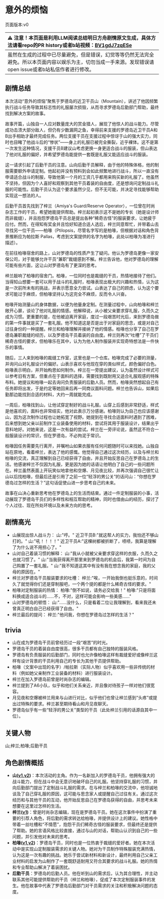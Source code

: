 # 意外的烦恼
页面版本:v0
 

| :warning: 注意！本页面是利用LLM阅读总结明日方舟剧情原文生成，具体方法请看repo的PR history或者b站视频：[BV1gdJ7zqESe](https://www.bilibili.com/video/BV1gdJ7zqESe/)         |
|:----------------------------|
| 虽然在生成的过程中已尽量避免，但是错误，幻觉等等仍然无法完全避免。所以本页面内容以娱乐为主，切勿当成一手来源。发现错误请open issue或者b站私信作者进行修改。|



## 剧情总结
本次活动“意外的烦恼”聚焦于罗德岛的近卫干员山（Mountain），讲述了他因频繁执行战斗任务导致其标志性的礼服屡次损毁，从而寻求罗德岛后勤部门帮助，最终找到解决方案的故事。

故事开篇，山独自一人应对数量庞大的赏金猎人，展现了他惊人的战斗能力。尽管成功击溃大部分敌人，但仍有少数漏网之鱼，幸得前来支援的罗德岛近卫干员A和B出手相助才最终完成任务。两位支援干员在支援过程中惊讶于山的强大实力，同时也目睹了他战斗后的“惨状”——身上的礼服已被完全撕裂，近乎裸体。这不是第一次发生这种情况，支援干员B建议山考虑更换一身更适合战斗的服装，但山表达了他对礼服的偏好，并希望罗德岛能提供一套既是礼服又能适应战斗的服装。

这一请求引起了后勤干员的注意。山向后勤干员解释，由于他的特殊体格，他的制服需要额外申请定制。他起初并没有预料到会如此频繁地进行战斗，所以一直没有申请适合战斗的制服，导致他第一个月的工资几乎都用来购买新的礼服了。他虽然不坚持，但因为个人喜好和观察到其他干员着装的自由度，还是想询问定制战斗礼服的可能性。后勤干员认为这个要求虽然少见，但不无可能，并决定寻找能够帮助实现这一想法的人。

后勤干员首先找到了梓兰（Amiya's Guard/Reserve Operator），一位曾在时尚杂志工作的干员，希望她能提供帮助。梓兰起初表示这不是她的专长（她是设计师而非裁缝），并且抱怨罗德岛干员总是提出各种“稀奇古怪”的服装要求，让她疲于应付。然而，在得知有奖金并且恰好知道合适人选后，梓兰同意帮忙，并带着山去寻找另一位干员——柏喙（Ptilopsis，尽管名字写的是柏喙，但根据对话和角色背景推断应为帕拉斯 Pallas，考虑到文案提供的名字为柏喙，此处以柏喙为准进行描述）。

在前往柏喙宿舍的路上，山对罗德岛的性质产生了疑问。他认为罗德岛更像一家安保公司，对于能够允许干员“兼职”裁缝感到不解。梓兰告诉他，他对罗德岛的理解可能有些片面，这让山对罗德岛有了更深的思考。

梓兰敲响了柏喙的宿舍门。柏喙，一位同时也是裁缝的干员，热情地接待了他们。当得知山想要一套可以用于战斗的礼服时，柏喙表现出极大的兴趣和热情，认为这是一次前所未有的挑战，并表示愿意全力尝试。山表达了自己的顾虑，认为这个要求可能过于麻烦，但柏喙坚持认为这完全不麻烦，反而令人兴奋。

柏喙开始测量山的身体数据，以便为他量身定制。在测量过程中，山向柏喙和梓兰敞开心扉，谈论了他对礼服的情感。他解释说，从小被父亲要求穿礼服，久而久之成为习惯。更重要的是，在他被迫离开家庭，度过一段艰苦时光后，来到罗德岛做的第一件事就是买了一套礼服。他不知道这是否是出于对家庭的思念，或是对自己过往身份的一种提醒。梓兰和柏喙理解并接纳了他的情感。柏喙也分享了自己在罗德岛兼职裁缝的经历，以及罗德岛干员着装的自由度。梓兰则再次“吐槽”了干员们稀奇古怪的要求，但柏喙乐在其中，认为为他人制作服装并实现奇特想法是一件快乐的事情。

随后，三人来到柏喙的裁缝工作室，这里也是一个仓库。柏喙完成了必要的测量，并询问山对礼服设计的偏好。山表示喜欢与他现在穿的类似样式，颜色偏好白色。柏喙表示明白，并开始构思如何制作。梓兰在一旁提出建议，认为虽然设计样式可以参考旧有方案，但重点在于面料的选择，需要找到既耐用又适合礼服观感的特殊布料。她提议和柏喙一起去询问负责服装的后勤人员。然而，柏喙突然想起自己有任务即将出发，于是约定等她回来后再一同商议面料问题。梓兰也告诉山，如果后勤那边能找到合适的材料，大约一周就能完成。

一周后，柏喙找到山，让他试穿定制好的战斗礼服。山穿上后感到非常舒适，样式是他喜欢的，面料也非常结实，他对此表示万分感谢。柏喙则认为自己也应该感谢山，因为这次制作过程也让她拓宽了视野。她提到在寻找合适面料时遇到了困难，后来想到她父亲以前制作工业装备使用的材料，尝试将其用于服装设计，结果出乎意料地好。对她来说，这是一次有益的尝试。梓兰在一旁评论说，虽然这不符合一般服装设计的常识，但在罗德岛，不必拘泥于常识。

柏喙因任务需要先行离开，并嘱咐山如果衣服有任何问题随时可以来找她。山独自站在原地，看着梓兰，表达了他的感慨。他觉得自己通过这次经历，以及与梓兰和柏喙的交流，真正理解到自己已经获得了自由，并且开始反思自己在罗德岛上的生活。他感谢梓兰不仅因为礼服，更是因为她的话语让他明白了自己的一些问题所在。梓兰虽然表面上开玩笑似地拿他和空爆、月见夜比较，并再次强调自己很忙让山以后找柏喙，但最后还是引用了之前一位“轻浮的男公关”的话问山：“你想在罗德岛过怎样的生活？”这句话促使山进一步思考自己的未来。

故事在山决心重新思考他在罗德岛上的生活而结束。通过一件定制服装的小事，活动展现了罗德岛干员们的多样性和相互帮助的精神，同时也借由山的经历，探讨了个人过往、现在所处环境以及未来方向的思考。
## 剧情高光
- 山展现出惊人战斗力：
  山:"哼。"
  近卫干员B:"就这帮人的实力，我怕还不够山打的。"
  山:"吼！！！！"
  近卫干员A:"这棵树都被折断了，啧啧，我算是理解了为什么说不用担心了。"
- 山对自己着装习惯的解释：
  山:"我从小就被父亲要求穿这样的衣服，久而久之也就习惯了。"
  山:"当我获得离开那里来到罗德岛的机会后，我第一时间为自己购置了一套礼服。"
  山:"我不知道这其中有没有我在想念我的家庭，我的父母的原因在。"
- 梓兰对罗德岛干员服装要求的吐槽：
  梓兰:"唉，一开始我倒也挺乐意的，时间久了就觉得你们还是穿制服吧，一个两个提的都是什么稀奇古怪的要求。"
- 柏喙对定制服装的热情：
  柏喙:"倒不如说，请务必交给我！"
  柏喙:"只是将面料换成适合战斗的......不，不对，这样可能会影响一些美感......"
- 山对罗德岛的顿悟：
  山:"......没什么，只是看着二位让我理解到，看来我还未曾真正明白自己已经获得了自由。"
- 梓兰最后的提问：
  梓兰:"他问我，你想在罗德岛过怎样的生活？"
## trivia
- 山在成为罗德岛干员前曾经历过一段“艰苦”的时光。
- 罗德岛干员的着装自由度很高，很多干员都有自己独特的服装风格。
- 罗德岛有负责服装的后勤部门，同时也允许像柏喙这样有裁缝爱好或像梓兰这样有设计背景的干员利用自己的专长为其他干员提供帮助。
- 柏喙（文案中出现的名字）/帕拉斯（实际人物）似乎喜欢用一些非传统的材料（例如她父亲制作工业装备的材料）进行服装设计。
- 梓兰在加入罗德岛前曾是时尚杂志的编辑。
- 梓兰提到了A6小队，似乎和他们关系亲近，并且像对待孩子一样对他们很宽容。
- 月见夜和空爆被梓兰用来与山进行对比，似乎他们也曾让梓兰感到“头疼”或提出过特殊的要求。梓兰甚至期待看山和月见夜聊天。
- 罗德岛似乎有一些“轻浮的男公关”类型的干员（此处梓兰引用的话源自其中一位）。
## 关键人物
山;梓兰;柏喙;后勤干员
## 角色剧情概括
-   **山([v1](../chars/char_264_f12yin.md),[v2](../char_v3/char_264_f12yin.md))**：本次活动的主角。作为一名新加入的罗德岛干员，他拥有强大的战斗能力，但在战斗中会无意识地破坏自己的礼服。他坚持穿礼服的习惯，并向后勤部门提出了定制战斗礼服的需求。在与梓兰和柏喙的交流中，他坦诚地谈及了自己穿礼服的原因，这可能与思念家人或提醒自己过往有关。通过这次经历和与其他干员的互动，他开始反思自己在罗德岛获得的自由，并思考未来想要在这里过怎样的生活。
-   **梓兰([v1](../chars/char_278_orchid.md))**：曾是时尚杂志编辑，现在是罗德岛干员。她在这次事件中扮演了重要的引荐人角色，将后勤的需求转达给柏喙，并提供设计上的建议。她性格中带着一丝吐槽和“不情愿”，抱怨干员们稀奇古怪的服装要求，但最终还是提供了帮助。她的言语风格比较直接，通过与山的对话，帮助山认识到自己的一些问题，并引发他对未来的思考。
-   **柏喙([v1](../chars/char_252_bibeak.md),[v2](../char_v3/char_252_bibeak.md))**：罗德岛干员，同时也是一位热衷于裁缝的爱好者。她在本次活动中是实现山定制服装需求的关键人物。她对为干员制作特殊服装充满热情，认为这是一次有趣的挑战。她乐于尝试新材料和新设计，最终利用自己父亲工业材料的启发为山制作了一套既舒适耐用又符合其要求的战斗礼服。她的热情和专业帮助山解决了着装困扰。
-   **后勤干员**：罗德岛的后勤人员。他在听到山的需求后，认为其合理性，并主动联系其他可能提供帮助的干员（梓兰和柏喙），促成了本次定制服装事件的发生。他在故事中代表了罗德岛后勤部门对干员需求的关注和积极解决问题的态度。